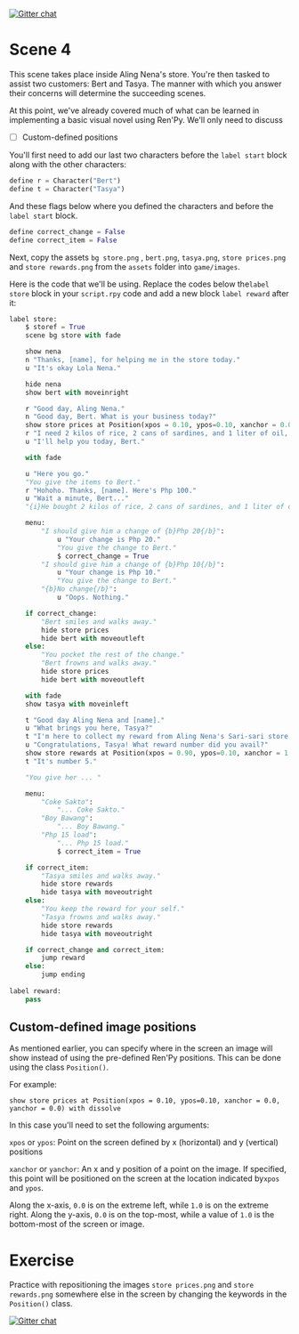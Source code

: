[![Gitter chat](https://badges.gitter.im/gitterHQ/gitter.png)](https://gitter.im/WWCodeManila/Python)

# Scene 4

This scene takes place inside Aling Nena's store. You're then tasked to assist two customers: Bert and Tasya. The manner with which you answer their concerns will determine the succeeding scenes. 

At this point, we've already covered much of what can be learned in implementing a basic visual novel using Ren'Py. We'll only need to discuss

- [ ] Custom-defined positions 

You'll first need to add our last two characters before the `label start` block along with the other characters:

```python
define r = Character("Bert")
define t = Character("Tasya")
```

And these flags below where you defined the characters and before the `label start` block.

```python
define correct_change = False
define correct_item = False
```

Next, copy the assets `bg store.png` ,   `bert.png`,  `tasya.png`, `store prices.png` and `store rewards.png` from the `assets` folder into `game/images`. 

Here is the code that we'll be using. Replace the codes below the`label store` block in your `script.rpy` code and add a new block `label reward` after it:

```python
label store:
    $ storef = True
    scene bg store with fade

    show nena
    n "Thanks, [name], for helping me in the store today."
    u "It's okay Lola Nena."

    hide nena
    show bert with moveinright

    r "Good day, Aling Nena."
    n "Good day, Bert. What is your business today?"
    show store prices at Position(xpos = 0.10, ypos=0.10, xanchor = 0.0, yanchor = 0.0) with dissolve
    r "I need 2 kilos of rice, 2 cans of sardines, and 1 liter of oil, please."
    u "I'll help you today, Bert."

    with fade

    u "Here you go."
    "You give the items to Bert."
    r "Hohoho. Thanks, [name]. Here's Php 100."
    u "Wait a minute, Bert..."
    "{i}He bought 2 kilos of rice, 2 cans of sardines, and 1 liter of oil ... {w} And he gave me Php 100. That means ... {/i}"

    menu:
        "I should give him a change of {b}Php 20{/b}":
            u "Your change is Php 20."
            "You give the change to Bert."
            $ correct_change = True
        "I should give him a change of {b}Php 10{/b}":
            u "Your change is Php 10."
            "You give the change to Bert."
        "{b}No change{/b}":
            u "Oops. Nothing."

    if correct_change:
        "Bert smiles and walks away."
        hide store prices
        hide bert with moveoutleft
    else:
        "You pocket the rest of the change."
        "Bert frowns and walks away."
        hide store prices
        hide bert with moveoutleft

    with fade
    show tasya with moveinleft

    t "Good day Aling Nena and [name]."
    u "What brings you here, Tasya?"
    t "I'm here to collect my reward from Aling Nena's Sari-sari store."
    u "Congratulations, Tasya! What reward number did you avail?"
    show store rewards at Position(xpos = 0.90, ypos=0.10, xanchor = 1.0, yanchor = 0.0) with dissolve
    t "It's number 5."

    "You give her ... "

    menu:
        "Coke Sakto":
            "... Coke Sakto."
        "Boy Bawang":
            "... Boy Bawang."
        "Php 15 load":
            "... Php 15 load."
            $ correct_item = True

    if correct_item:
        "Tasya smiles and walks away." 
        hide store rewards
        hide tasya with moveoutright
    else:
        "You keep the reward for your self."
        "Tasya frowns and walks away."
        hide store rewards
        hide tasya with moveoutright

    if correct_change and correct_item:
        jump reward
    else:
        jump ending
        
label reward:
    pass
```

## Custom-defined image positions

As mentioned earlier, you can specify where in the screen an image will show instead of using the pre-defined Ren'Py positions. This can be done using the class `Position()`.

For example:

```
show store prices at Position(xpos = 0.10, ypos=0.10, xanchor = 0.0, yanchor = 0.0) with dissolve
```

In this case you'll need to set the following arguments:

`xpos` or `ypos`: Point on the screen defined by x  (horizontal) and y (vertical) positions

`xanchor` or `yanchor`: An x and y position of a point on the image. If specified, this point will be positioned on the screen at the location indicated by`xpos` and `ypos`.

Along the x-axis, `0.0` is on the extreme left, while `1.0` is on the extreme right. Along the y-axis, `0.0` is on the top-most, while a value of `1.0` is the bottom-most of the screen or image.

# Exercise

Practice with repositioning the images `store prices.png` and `store rewards.png` somewhere else in the screen by changing the keywords in the `Position()` class.

[![Gitter chat](https://badges.gitter.im/gitterHQ/gitter.png)](https://gitter.im/WWCodeManila/Python)

